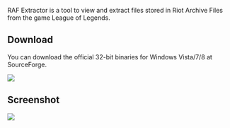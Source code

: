 RAF Extractor is a tool to view and extract files stored in Riot Archive Files from the game League of Legends.

## Download ##
You can download the official 32-bit binaries for Windows Vista/7/8 at SourceForge.

[![](https://a.fsdn.com/con/app/sf-download-button.png)](https://sourceforge.net/projects/rafextractor/files/latest/download)

## Screenshot ##

<a href='https://a.fsdn.com/con/app/proj/rafextractor/screenshots/rafextractorui.png'><img src='https://a.fsdn.com/con/app/proj/rafextractor/screenshots/rafextractorui.png'>